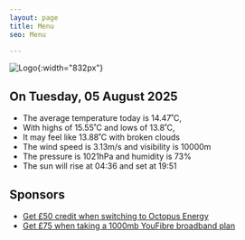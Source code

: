 ```yaml
---
layout: page
title: Menu
seo: Menu

---
```


![Logo](/images/logo.jpg){:width="832px"}

<!-- weather_marker starts -->
## On Tuesday, 05 August 2025

- The average temperature today is 14.47˚C,
- With highs of 15.55˚C and lows of 13.8˚C,
- It may feel like 13.88˚C with broken clouds
- The wind speed is 3.13m/s and visibility is 10000m
- The pressure is 1021hPa and humidity is 73%
- The sun will rise at 04:36 and set at 19:51

<!-- weather_marker ends -->

## Sponsors

- [Get £50 credit when switching to Octopus Energy](https://bit.ly/3oD1nnS)
- [Get £75 when taking a 1000mb YouFibre broadband plan](https://aklam.io/91zWhU?)
